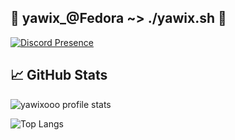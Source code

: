 ## 🔺 yawix_@Fedora ~> ./yawix.sh 🔻

[![Discord Presence](https://lanyard.cnrad.dev/api/1269194650753695796)](https://discord.com/users/1269194650753695796)

## &#x1f4c8; GitHub Stats

![yawixooo profile stats](https://github-readme-stats.vercel.app/api?username=yawixooo&show_icons=true&theme=merko)

![Top Langs](https://github-readme-stats.vercel.app/api/top-langs/?username=yawixooo&langs_count=8&theme=merko)
